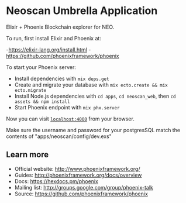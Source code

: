 # Neoscan Umbrella Application

Elixir + Phoenix Blockchain explorer for NEO.

To run, first install Elixir and Phoenix at:

-https://elixir-lang.org/install.html
-https://github.com/phoenixframework/phoenix

To start your Phoenix server:

  * Install dependencies with `mix deps.get`
  * Create and migrate your database with `mix ecto.create && mix ecto.migrate`
  * Install Node.js dependencies with `cd apps`, `cd neoscan_web`, then `cd assets && npm install`
  * Start Phoenix endpoint with `mix phx.server`

Now you can visit [`localhost:4000`](http://localhost:4000) from your browser.

Make sure the username and password for your postgresSQL match the contents of "apps/neoscan/config/dev.exs"

## Learn more

  * Official website: http://www.phoenixframework.org/
  * Guides: http://phoenixframework.org/docs/overview
  * Docs: https://hexdocs.pm/phoenix
  * Mailing list: http://groups.google.com/group/phoenix-talk
  * Source: https://github.com/phoenixframework/phoenix
